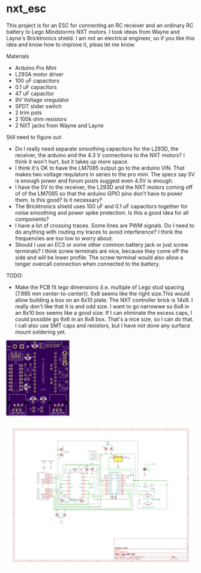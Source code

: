 # nxt_esc
This project is for an ESC for connecting an RC receiver and an ordinary RC battery to Lego Mindstorms NXT motors. I took ideas from Wayne and Layne's Bricktronics shield. I am not an electrical engineer, so if you like this idea and know how to improve it, pleas let me know.

Materials
- Arduino Pro Mini
- L293A motor driver
- 100 uF capacitors
- 0.1 uF capacitors
- 47 uF capacitor
- 9V Voltage vregulator
- SPDT slider switch
- 2 trim pots
- 2 100k ohm resistors
- 2 NXT jacks from Wayne and Layne

Still need to figure out:
- Do I really need separate smoothing capacitors for the L293D, the receiver, the arduino and the 4.3 V connections to the NXT motors? I think it won't hurt, but it takes up more space.
- I think it's OK to have the LM7085 output go to the arduino VIN. That makes two voltage requlators in series to the pro mini. The specs say 5V is enough power and forum posts suggest even 4.5V is enough.
- I have the 5V to the receiver, the L293D and the NXT motors coming off of of the LM7085 so that the arduino GPIO pins don't have to power them. Is this good? Is it necessary?
- The Bricktronics shield uses 100 uF and 0.1 uF capacitors together for noise smoothing and power spike protection. Is this a good idea for all components?
- I have a lot of crossing traces. Some lines are PWM signals. Do I need to do anything with routing my traces to avoid interference? I think the frequencies are too low to worry about.
- Should I use an EC3 or some other common battery jack or just screw terminals? I think screw terminals are nice, because they come off the side and will be lower profile. The screw terminal would also allow a longer overcall connection when connected to the battery.


TODO:
- Make the PCB fit lego dimensions (i.e. multiple of Lego stud spacing (7.985 mm center-to-center)). 6x8 seems like the right size.This would allow building a box on an 8x10 plate. The NXT controller brick is 14x9. I really don't like that it is and odd size. I want to go narrowwe so 6x8 in an 8x10 box seems like a good size. If I can eliminate the excess caps, I could possible go 6x6 in an 8x8 box. That's a nice size, so I can do that. I call also use SMT caps and resistors, but I have not done any surface mount soldering yet.

![alt text](https://github.com/jludwig75/nxt_esc/blob/master/nxt_esc/nxt_esc_pcb.png)

![alt text](https://github.com/jludwig75/nxt_esc/blob/master/nxt_esc/nxt_esc.sch.jpg)

